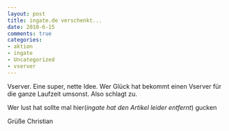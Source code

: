 ```yaml
--- 
layout: post
title: ingate.de verschenkt...
date: 2010-6-15
comments: true
categories: 
- aktion
- ingate
- Uncategorized
- vserver
---
```

Vserver. Eine super, nette Idee. Wer Glück hat bekommt einen Vserver für die ganze Laufzeit umsonst. Also schlagt zu.

Wer lust hat sollte mal hier(*ingate hat den Artikel leider entfernt*) gucken

Grüße Christian
